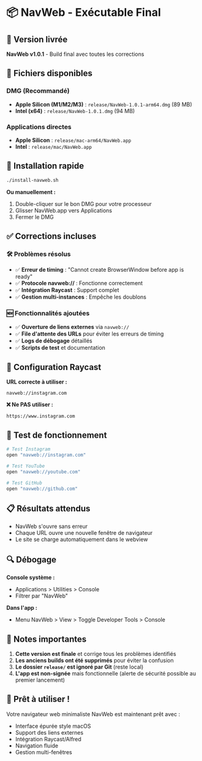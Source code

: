 # 📦 NavWeb - Exécutable Final

## 🎯 Version livrée
**NavWeb v1.0.1** - Build final avec toutes les corrections

## 📁 Fichiers disponibles

### DMG (Recommandé)
- **Apple Silicon (M1/M2/M3)** : `release/NavWeb-1.0.1-arm64.dmg` (89 MB)
- **Intel (x64)** : `release/NavWeb-1.0.1.dmg` (94 MB)

### Applications directes
- **Apple Silicon** : `release/mac-arm64/NavWeb.app`
- **Intel** : `release/mac/NavWeb.app`

## 🚀 Installation rapide

```bash
./install-navweb.sh
```

**Ou manuellement :**
1. Double-cliquer sur le bon DMG pour votre processeur
2. Glisser NavWeb.app vers Applications
3. Fermer le DMG

## ✅ Corrections incluses

### 🛠️ Problèmes résolus
- ✅ **Erreur de timing** : "Cannot create BrowserWindow before app is ready"
- ✅ **Protocole navweb://** : Fonctionne correctement
- ✅ **Intégration Raycast** : Support complet
- ✅ **Gestion multi-instances** : Empêche les doublons

### 🆕 Fonctionnalités ajoutées
- ✅ **Ouverture de liens externes** via `navweb://`
- ✅ **File d'attente des URLs** pour éviter les erreurs de timing
- ✅ **Logs de débogage** détaillés
- ✅ **Scripts de test** et documentation

## 🔧 Configuration Raycast

**URL correcte à utiliser :**
```
navweb://instagram.com
```

**❌ Ne PAS utiliser :**
```
https://www.instagram.com
```

## 🧪 Test de fonctionnement

```bash
# Test Instagram
open "navweb://instagram.com"

# Test YouTube
open "navweb://youtube.com"

# Test GitHub
open "navweb://github.com"
```

## 📋 Résultats attendus
- NavWeb s'ouvre sans erreur
- Chaque URL ouvre une nouvelle fenêtre de navigateur
- Le site se charge automatiquement dans le webview

## 🔍 Débogage

**Console système :**
- Applications > Utilities > Console
- Filtrer par "NavWeb"

**Dans l'app :**
- Menu NavWeb > View > Toggle Developer Tools > Console

## 📝 Notes importantes

1. **Cette version est finale** et corrige tous les problèmes identifiés
2. **Les anciens builds ont été supprimés** pour éviter la confusion
3. **Le dossier `release/` est ignoré par Git** (reste local)
4. **L'app est non-signée** mais fonctionnelle (alerte de sécurité possible au premier lancement)

## 🎉 Prêt à utiliser !

Votre navigateur web minimaliste NavWeb est maintenant prêt avec :
- Interface épurée style macOS
- Support des liens externes
- Intégration Raycast/Alfred
- Navigation fluide
- Gestion multi-fenêtres
